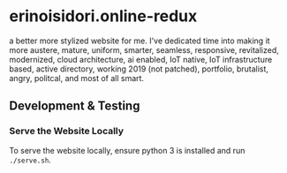 # erinoisidori.online-redux

a better more stylized website for me. I've dedicated time into making it more austere, mature, uniform, smarter, seamless, responsive, revitalized, modernized, cloud architecture, ai enabled, IoT native, IoT infrastructure based, active directory, working 2019 (not patched), portfolio, brutalist, angry, politcal,  and most of all smart.

## Development & Testing

### Serve the Website Locally

To serve the website locally, ensure python 3 is installed and run `./serve.sh`.